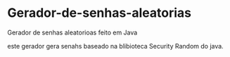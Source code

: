 # Gerador-de-senhas-aleatorias
 Gerador de senhas aleatorioas feito em Java

 este gerador gera senahs baseado na blibioteca Security Random do java.
